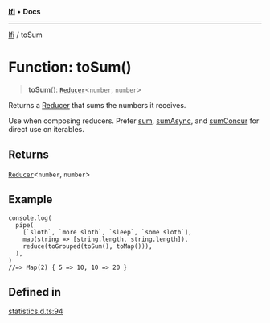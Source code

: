 [**lfi**](../readme.md) • **Docs**

---

[lfi](../globals.md) / toSum

# Function: toSum()

> **toSum**(): [`Reducer`](../type-aliases/Reducer.md)\<`number`, `number`\>

Returns a [Reducer](../type-aliases/Reducer.md) that sums the numbers it
receives.

Use when composing reducers. Prefer [sum](sum.md), [sumAsync](sumAsync.md), and
[sumConcur](sumConcur.md) for direct use on iterables.

## Returns

[`Reducer`](../type-aliases/Reducer.md)\<`number`, `number`\>

## Example

```
console.log(
  pipe(
    [`sloth`, `more sloth`, `sleep`, `some sloth`],
    map(string => [string.length, string.length]),
    reduce(toGrouped(toSum(), toMap())),
  ),
)
//=> Map(2) { 5 => 10, 10 => 20 }
```

## Defined in

[statistics.d.ts:94](https://github.com/TomerAberbach/lfi/blob/85d6360ac7d8f71c70f308d2ace5bc2aa99ab03d/src/operations/statistics.d.ts#L94)

